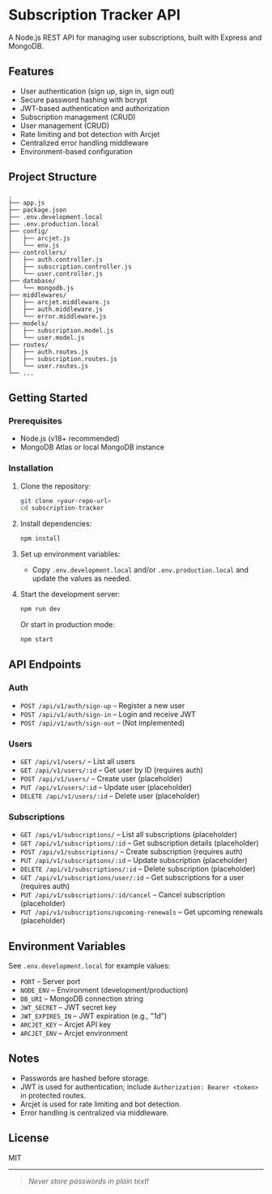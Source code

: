 # Subscription Tracker API

A Node.js REST API for managing user subscriptions, built with Express and MongoDB.

## Features

- User authentication (sign up, sign in, sign out)
- Secure password hashing with bcrypt
- JWT-based authentication and authorization
- Subscription management (CRUD)
- User management (CRUD)
- Rate limiting and bot detection with Arcjet
- Centralized error handling middleware
- Environment-based configuration

## Project Structure

```
.
├── app.js
├── package.json
├── .env.development.local
├── .env.production.local
├── config/
│   ├── arcjet.js
│   └── env.js
├── controllers/
│   ├── auth.controller.js
│   ├── subscription.controller.js
│   └── user.controller.js
├── database/
│   └── mongodb.js
├── middlewares/
│   ├── arcjet.middleware.js
│   ├── auth.middleware.js
│   └── error.middleware.js
├── models/
│   ├── subscription.model.js
│   └── user.model.js
├── routes/
│   ├── auth.routes.js
│   ├── subscription.routes.js
│   └── user.routes.js
└── ...
```

## Getting Started

### Prerequisites

- Node.js (v18+ recommended)
- MongoDB Atlas or local MongoDB instance

### Installation

1. Clone the repository:

    ```sh
    git clone <your-repo-url>
    cd subscription-tracker
    ```

2. Install dependencies:

    ```sh
    npm install
    ```

3. Set up environment variables:

    - Copy `.env.development.local` and/or `.env.production.local` and update the values as needed.

4. Start the development server:

    ```sh
    npm run dev
    ```

    Or start in production mode:

    ```sh
    npm start
    ```

## API Endpoints

### Auth

- `POST /api/v1/auth/sign-up` – Register a new user
- `POST /api/v1/auth/sign-in` – Login and receive JWT
- `POST /api/v1/auth/sign-out` – (Not implemented)

### Users

- `GET /api/v1/users/` – List all users
- `GET /api/v1/users/:id` – Get user by ID (requires auth)
- `POST /api/v1/users/` – Create user (placeholder)
- `PUT /api/v1/users/:id` – Update user (placeholder)
- `DELETE /api/v1/users/:id` – Delete user (placeholder)

### Subscriptions

- `GET /api/v1/subscriptions/` – List all subscriptions (placeholder)
- `GET /api/v1/subscriptions/:id` – Get subscription details (placeholder)
- `POST /api/v1/subscriptions/` – Create subscription (requires auth)
- `PUT /api/v1/subscriptions/:id` – Update subscription (placeholder)
- `DELETE /api/v1/subscriptions/:id` – Delete subscription (placeholder)
- `GET /api/v1/subscriptions/user/:id` – Get subscriptions for a user (requires auth)
- `PUT /api/v1/subscriptions/:id/cancel` – Cancel subscription (placeholder)
- `PUT /api/v1/subscriptions/upcoming-renewals` – Get upcoming renewals (placeholder)

## Environment Variables

See `.env.development.local` for example values:

- `PORT` – Server port
- `NODE_ENV` – Environment (development/production)
- `DB_URI` – MongoDB connection string
- `JWT_SECRET` – JWT secret key
- `JWT_EXPIRES_IN` – JWT expiration (e.g., "1d")
- `ARCJET_KEY` – Arcjet API key
- `ARCJET_ENV` – Arcjet environment

## Notes

- Passwords are hashed before storage.
- JWT is used for authentication; include `Authorization: Bearer <token>` in protected routes.
- Arcjet is used for rate limiting and bot detection.
- Error handling is centralized via middleware.

## License

MIT

---

> _Never store passwords in plain text!_